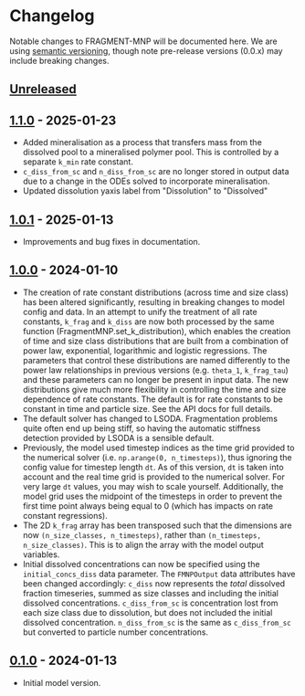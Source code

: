 # Changelog
Notable changes to FRAGMENT-MNP will be documented here. We are using [semantic versioning](https://semver.org/), though note pre-release versions (0.0.x) may include breaking changes.


## [Unreleased]


## [1.1.0] - 2025-01-23

* Added mineralisation as a process that transfers mass from the dissolved pool to a mineralised polymer pool. This is controlled by a separate `k_min` rate constant.
* `c_diss_from_sc` and `n_diss_from_sc` are no longer stored in output data due to a change in the ODEs solved to incorporate mineralisation.
* Updated dissolution yaxis label from "Dissolution" to "Dissolved"


## [1.0.1] - 2025-01-13

* Improvements and bug fixes in documentation.


## [1.0.0] - 2024-01-10

* The creation of rate constant distributions (across time and size class) has been altered significantly, resulting in breaking changes to model config and data. In an attempt to unify the treatment of all rate constants, `k_frag` and `k_diss` are now both processed by the same function (FragmentMNP.set_k_distribution), which enables the creation of time and size class distributions that are built from a combination of power law, exponential, logarithmic and logistic regressions. The parameters that control these distributions are named differently to the power law relationships in previous versions (e.g. `theta_1`, `k_frag_tau`) and these parameters can no longer be present in input data. The new distributions give much more flexibility in controlling the time and size dependence of rate constants. The default is for rate constants to be constant in time and particle size. See the API docs for full details.
* The default solver has changed to LSODA. Fragmentation problems quite often end up being stiff, so having the automatic stiffness detection provided by LSODA is a sensible default.
* Previously, the model used timestep indices as the time grid provided to the numerical solver (i.e. `np.arange(0, n_timesteps)`), thus ignoring the config value for timestep length `dt`. As of this version, `dt` is taken into account and the real time grid is provided to the numerical solver. For very large `dt` values, you may wish to scale yourself. Additionally, the model grid uses the midpoint of the timesteps in order to prevent the first time point always being equal to 0 (which has impacts on rate constant regressions).
* The 2D `k_frag` array has been transposed such that the dimensions are now `(n_size_classes, n_timesteps)`, rather than `(n_timesteps, n_size_classes)`. This is to align the array with the model output variables.
* Initial dissolved concentrations can now be specified using the `initial_concs_diss` data parameter. The `FMNPOutput` data attributes have been changed accordingly: `c_diss` now represents the *total* dissolved fraction timeseries, summed as size classes and including the initial dissolved concentrations. `c_diss_from_sc` is concentration lost from each size class due to dissolution, but does not included the initial dissolved concentration. `n_diss_from_sc` is the same as `c_diss_from_sc` but converted to particle number concentrations.

## [0.1.0] - 2024-01-13

* Initial model version.


[Unreleased]: https://github.com/microplastics-cluster/fragment-mnp/compare/1.1.0...HEAD
[1.1.0]: https://github.com/microplastics-cluster/fragment-mnp/releases/tag/1.1.0
[1.0.1]: https://github.com/microplastics-cluster/fragment-mnp/releases/tag/1.0.1
[1.0.0]: https://github.com/microplastics-cluster/fragment-mnp/releases/tag/1.0.0
[0.1.0]: https://github.com/microplastics-cluster/fragment-mnp/releases/tag/0.1.0